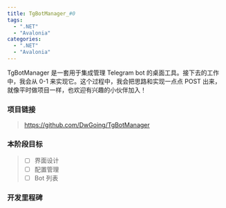 ```yaml
---
title: TgBotManager_#0
tags:
  - ".NET"
  - "Avalonia"
categories:
  - ".NET"
  - "Avalonia"
---
```


TgBotManager 是一套用于集成管理 Telegram bot 的桌面工具。接下去的工作中，我会从 0-1 来实现它。这个过程中，我会把思路和实现一点点 POST 出来，就像平时做项目一样，也欢迎有兴趣的小伙伴加入！

### 项目链接

> https://github.com/DwGoing/TgBotManager

### 本阶段目标

> - [ ] 界面设计
> - [ ] 配置管理
> - [ ] Bot 列表

### 开发里程碑
